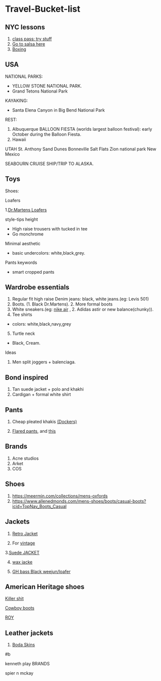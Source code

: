 # Travel-Bucket-list

## NYC lessons

1. [class pass: try stuff](https://classpass.com/)
2. [Go to salsa here](https://www.salsainqueens.com/)
3. [Boxing](https://classpass.com/studios/brotherhood-boxing-brooklyn)

## USA

NATIONAL PARKS:
- YELLOW STONE NATIONAL PARK.
- Grand Tetons National Park

KAYAKING:
- Santa Elena Canyon in Big Bend National Park 

REST:
1. Albuquerque BALLOON FIESTA (worlds largest balloon festival): early October during the Balloon Fiesta.
2. Hawaii

UTAH
St. Anthony Sand Dunes
Bonneville Salt Flats 
Zion national park
New Mexico

SEABOURN CRUISE SHIP/TRIP TO ALASKA.

## Toys

Shoes:

Loafers

1.[Dr.Martens Loafers](https://www.drmartens.com/us/en/adrian-arcadia-leather-tassle-loafers/p/24370600#wornByYou)

style-tips
height
- High raise trousers with tucked in tee
- Go monchrome

Minimal aesthetic
- basic undercolors: white,black,grey.

Pants keywords
- smart cropped pants

## Wardrobe essentials


1. Regular fit high raise Denim jeans:  black, white jeans.(eg: Levis 501)
2. Boots. (1. Black Dr.Martens). 2. More formal boots
3. White sneakers.(eg: [nike air](https://www.nike.com/t/air-force-1-07-mens-shoes-5QFp5Z/CW2288-111?nikemt=true&cp=81833643301_search_%7CPRODUCT_GROUP%7CGOOGLE%7C71700000093450189%7CAll_X_X_X_X-Device_X_Nike-AF1-Blazer_X_SSC%7C%7Cc&gclsrc=aw.ds&&gclid=CjwKCAjwlqOXBhBqEiwA-hhitJHeKCVa0u2FIiZvPXh8v-HVMOVno-8xS1rX2-mTILvbbVnjknDS8xoCT9AQAvD_BwE&gclsrc=aw.ds)
, 2. Adidas astir or new balance(chunky)).
4. Tee shirts
 - colors: white,black,navy,grey
5. Turtle neck 
 - Black, Cream.


Ideas
1. Men split joggers + balenciaga.

## Bond inspired

1. Tan suede jacket + polo and khakhi
2. Cardigan + formal white shirt

## Pants

1. Cheap pleated khakis [(Dockers)](https://www.amazon.com/Dockers-Relaxed-Signature-Cotton-Stretch/dp/B07846LQX3/?asc_campaign=&asc_source=&asc_refurl=https%3A%2F%2Fwww.gq.com%2Fgallery%2Fbest-high-waisted-pants&tag=gqgensqua-20&ascsubtag=61e0a0b3b3ee12c3a7b7593d&th=1&psc=1)

2. [Flared pants](https://www.urbanoutfitters.com/shop/standard-cloth-flared-cargo-pant2?category=mens-pants&color=045&type=REGULAR&_gl=1%2a8u9eu2%2a_up%2aMQ..&gclid=Cj0KCQjw8e-gBhD0ARIsAJiDsaVB2KAkbcAtidaSYWNJA8eMUsV7Mn6PzyrP6SGAlHUzKdNaI-jegMsaAmRlEALw_wcB&gclsrc=aw.ds&quantity=1), and [this](https://www.urbanoutfitters.com/shop/bdg-big-jack-washed-canvas-cargo-pant?recommendation=rectray-shop-the-look&color=001&type=REGULAR&quantity=1)

## Brands

1. Acne studios
2. Arket
3. COS

## Shoes

1. https://meermin.com/collections/mens-oxfords
2. https://www.allenedmonds.com/mens-shoes/boots/casual-boots?icid=TopNav_Boots_Casual

## Jackets

1. [Retro Jacket](https://www.aliexpress.com/item/2251832736805124.html?spm=a2g0o.productlist.0.0.497e5240b4RxOo&algo_pvid=45a9b298-256f-4b67-bc17-3f1af387dda6&algo_exp_id=45a9b298-256f-4b67-bc17-3f1af387dda6-23&pdp_ext_f=%7B%22sku_id%22%3A%2266061873891%22%7D&pdp_npi=2%40dis%21USD%2180.48%2139.44%21%21%21%21%21%40210318cb16619131368373501e0d88%2166061873891%21sea&curPageLogUid=s5AQMdXIDWJF)

2. For [vintage](https://madenmenwear.aliexpress.com/store/group/Jeans/1101288903_516902094.html?spm=a2g0o.store_pc_groupList.8148362.6.118e588bU9UUPd&origin=n&SortType=orders_desc&g=y&spm=a2g0o.store_pc_home.hotSpots_6000729153565.2)

3.[Suede JACKET](https://www.aliexpress.com/item/3256803461799742.html?spm=a2g0o.detail.1000014.17.41bb6d27Yx9IUn&gps-id=pcDetailBottomMoreOtherSeller&scm=1007.40050.281175.0&scm_id=1007.40050.281175.0&scm-url=1007.40050.281175.0&pvid=7fb0cc28-7048-40ed-9662-45240cde43b7&_t=gps-id:pcDetailBottomMoreOtherSeller,scm-url:1007.40050.281175.0,pvid:7fb0cc28-7048-40ed-9662-45240cde43b7,tpp_buckets:668%232846%238116%232002&pdp_ext_f=%7B%22sku_id%22%3A%2212000026640889898%22%2C%22sceneId%22%3A%2230050%22%7D&pdp_npi=2%40dis%21USD%2160.4%2130.2%21%21%21%21%21%402101f6b116619147083238516e1a95%2112000026640889898%21rec)

4. [wax jacke](https://www.rogueterritory.com/collections/jackets/products/supply-jacket-ridgeline?variant=5415651409952)

5. [GH bass Black weejun/loafer](https://www.ghbass.com/mens-lincoln-weejun-baz1w003)

## American Heritage shoes

[Killer shit](https://www.tecovas.com/products/the-chance?variant=32985966051437)

[Cowboy boots](https://www.tecovas.com/products/the-bandera?variant=40178373394627)

[ROY](https://www.tecovas.com/products/the-roy)


## Leather jackets

1. [Boda Skins](https://bodaskins.us.com/products/hendrix)


#b

kenneth play
BRANDS

spier n mckay
